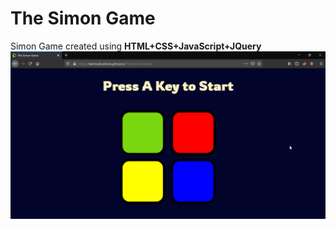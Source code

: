 # The Simon Game
Simon Game created using <strong>HTML+CSS+JavaScript+JQuery</strong>
<img src="images/homepage.png">
